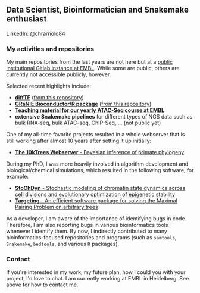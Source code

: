 ## Data Scientist, Bioinformatician and Snakemake enthusiast

LinkedIn: @chrarnold84

### My activities and repositories

My main repositories from the last years are not here but at a [public institutional Gitlab instance at EMBL](https://git.embl.de/grp-zaugg).
While some are public, others are currently not accessible publicly, however.

Selected recent highlights include:
- [**diffTF**](https://difftf.readthedocs.io) ([from this repository](https://git.embl.de/grp-zaugg/GRaNIE))
- [**GRaNIE Bioconductor/R package**](https://grp-zaugg.embl-community.io/GRaNIE) ([from this repository](https://git.embl.de/grp-zaugg/diffTF))
- [**Teaching material for our yearly ATAC-Seq course at EMBL**](https://git.embl.de/grp-zaugg/atac-seq_course_2022)
- **extensive Snakemake pipelines** for different types of NGS data such as bulk RNA-seq, bulk ATAC-seq, ChIP-Seq, ... (not public yet)

One of my all-time favorite projects resulted in a whole webserver that is still working after almost 10 years after setting it up initially:
- [**The 10kTrees Webserver** - Bayesian inference of primate phylogeny](https://10ktrees.nunn-lab.org)


During my PhD, I was more heavily involved in algorithm development and biological/chemical simulations, which resulted in the following software, for example:
-  [**StoChDyn** - Stochastic modeling of chromatin state dynamics across cell divisions and
evolutionary optimization of epigenetic stability](http://www.bioinf.uni-leipzig.de/Software/StoChDyn)
- [**Targeting** - An efficient software package for solving the Maximal Pairing Problem on arbitrary trees](http://www.bioinf.uni-leipzig.de/Software/Targeting)

As a developer, I am aware of the importance of identifying bugs in code. Therefore, I am also reporting bugs in various bioinformatics tools whenever I identify them. By now, I indirectly contributed to many bioinformatics-focused repositories and programs (such as `samtools`, `Snakemake`, `bedtools`, and various `R` packages).

### Contact
If you're interested in my work, my future plan, how I could you with your project, I'd love to chat. I am currently working at EMBL in Heidelberg. See above for how to contact me.
